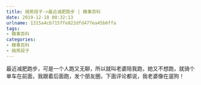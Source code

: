 ```yaml
---
title: 搞笑段子->最近减肥跑步 | 糗事百科
date: 2019-12-10 00:32:13
urlname: 1315a4cb715ffe822dfd477ea45b6ffa
tags: 
- 糗事百科
categories:
- 糗事百科
- 搞笑段子
---
```

最近减肥跑步，可是一个人跑又无聊，所以就叫老婆陪我跑，她又不想跑，就骑个单车在前面，我跟着后面跑，发个朋友圈，下面评论都说，我老婆像在遛狗！


